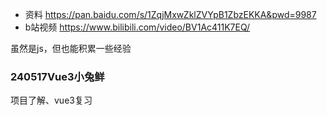 - 资料 https://pan.baidu.com/s/1ZqjMxwZklZVYpB1ZbzEKKA&pwd=9987
- b站视频 https://www.bilibili.com/video/BV1Ac411K7EQ/

虽然是js，但也能积累一些经验

### 240517Vue3小兔鲜
项目了解、vue3复习
